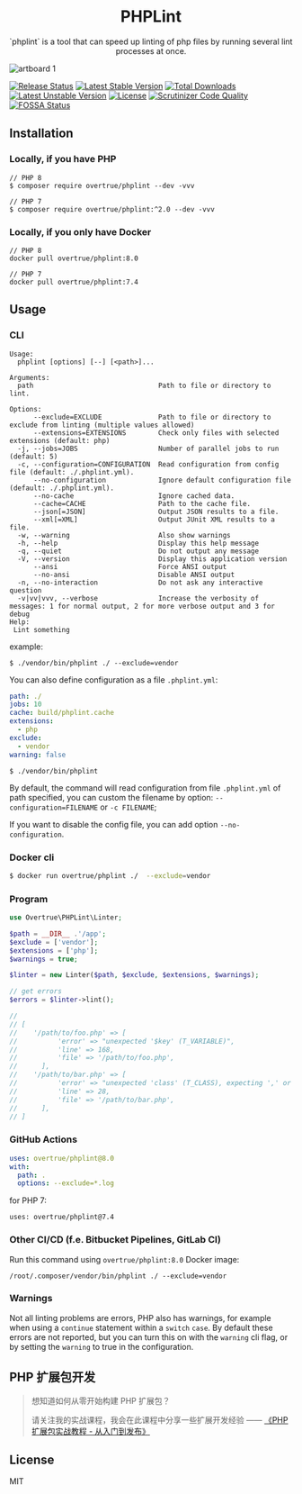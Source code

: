 <h1 align="center">PHPLint</h1>

<p align="center">`phplint` is a tool that can speed up linting of php files by running several lint processes at once.</p>

![artboard 1](https://user-images.githubusercontent.com/1472352/38774811-3f780ab6-40a3-11e8-9a0a-a8d06d2c6463.jpg)

[![Release Status](https://github.com/overtrue/phplint/actions/workflows/build-phar.yml/badge.svg)](https://github.com/overtrue/phplint/actions/workflows/build-phar.yml)
[![Latest Stable Version](https://poser.pugx.org/overtrue/phplint/v/stable.svg)](https://packagist.org/packages/overtrue/phplint) [![Total Downloads](https://poser.pugx.org/overtrue/phplint/downloads.svg)](https://packagist.org/packages/overtrue/phplint) [![Latest Unstable Version](https://poser.pugx.org/overtrue/phplint/v/unstable.svg)](https://packagist.org/packages/overtrue/phplint) [![License](https://poser.pugx.org/overtrue/phplint/license.svg)](https://packagist.org/packages/overtrue/phplint)
[![Scrutinizer Code Quality](https://scrutinizer-ci.com/g/overtrue/phplint/badges/quality-score.png?b=master)](https://scrutinizer-ci.com/g/overtrue/phplint/?branch=master)
[![FOSSA Status](https://app.fossa.io/api/projects/git%2Bgithub.com%2Fovertrue%2Fphplint.svg?type=shield)](https://app.fossa.io/projects/git%2Bgithub.com%2Fovertrue%2Fphplint?ref=badge_shield)


## Installation

### Locally, if you have PHP

```shell
// PHP 8
$ composer require overtrue/phplint --dev -vvv

// PHP 7
$ composer require overtrue/phplint:^2.0 --dev -vvv
```

### Locally, if you only have Docker

```
// PHP 8
docker pull overtrue/phplint:8.0

// PHP 7
docker pull overtrue/phplint:7.4
```

## Usage

### CLI

```shell
Usage:
  phplint [options] [--] [<path>]...

Arguments:
  path                               Path to file or directory to lint.

Options:
      --exclude=EXCLUDE              Path to file or directory to exclude from linting (multiple values allowed)
      --extensions=EXTENSIONS        Check only files with selected extensions (default: php)
  -j, --jobs=JOBS                    Number of parallel jobs to run (default: 5)
  -c, --configuration=CONFIGURATION  Read configuration from config file (default: ./.phplint.yml).
      --no-configuration             Ignore default configuration file (default: ./.phplint.yml).
      --no-cache                     Ignore cached data.
      --cache=CACHE                  Path to the cache file.
      --json[=JSON]                  Output JSON results to a file.
      --xml[=XML]                    Output JUnit XML results to a file.
  -w, --warning                      Also show warnings
  -h, --help                         Display this help message
  -q, --quiet                        Do not output any message
  -V, --version                      Display this application version
      --ansi                         Force ANSI output
      --no-ansi                      Disable ANSI output
  -n, --no-interaction               Do not ask any interactive question
  -v|vv|vvv, --verbose               Increase the verbosity of messages: 1 for normal output, 2 for more verbose output and 3 for debug
Help:
 Lint something
```

example:

```shell
$ ./vendor/bin/phplint ./ --exclude=vendor
```

You can also define configuration as a file `.phplint.yml`:

```yaml
path: ./
jobs: 10
cache: build/phplint.cache
extensions:
  - php
exclude:
  - vendor
warning: false
```

```shell
$ ./vendor/bin/phplint
```

By default, the command will read configuration from file `.phplint.yml` of path specified, you can custom the filename by option: `--configuration=FILENAME` or `-c FILENAME`;

If you want to disable the config file, you can add option `--no-configuration`.

### Docker cli

```bash
$ docker run overtrue/phplint ./  --exclude=vendor
```

### Program

```php
use Overtrue\PHPLint\Linter;

$path = __DIR__ .'/app';
$exclude = ['vendor'];
$extensions = ['php'];
$warnings = true;

$linter = new Linter($path, $exclude, $extensions, $warnings);

// get errors
$errors = $linter->lint();

//
// [
//    '/path/to/foo.php' => [
//          'error' => "unexpected '$key' (T_VARIABLE)",
//          'line' => 168,
//          'file' => '/path/to/foo.php',
//      ],
//    '/path/to/bar.php' => [
//          'error' => "unexpected 'class' (T_CLASS), expecting ',' or ';'",
//          'line' => 28,
//          'file' => '/path/to/bar.php',
//      ],
// ]
```

### GitHub Actions

```yaml
uses: overtrue/phplint@8.0
with:
  path: .
  options: --exclude=*.log
```
for PHP 7:
```
uses: overtrue/phplint@7.4
```

### Other CI/CD (f.e. Bitbucket Pipelines, GitLab CI)

Run this command using `overtrue/phplint:8.0` Docker image:
```
/root/.composer/vendor/bin/phplint ./ --exclude=vendor
```

### Warnings

Not all linting problems are errors, PHP also has warnings, for example when using a `continue` statement within a
`switch` `case`. By default these errors are not reported, but you can turn this on with the `warning` cli flag, or
by setting the `warning` to true in the configuration.


## PHP 扩展包开发

> 想知道如何从零开始构建 PHP 扩展包？
>
> 请关注我的实战课程，我会在此课程中分享一些扩展开发经验 —— [《PHP 扩展包实战教程 - 从入门到发布》](https://learnku.com/courses/creating-package)

## License

MIT

